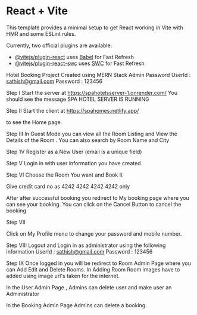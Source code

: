 # React + Vite

This template provides a minimal setup to get React working in Vite with HMR and some ESLint rules.

Currently, two official plugins are available:

- [@vitejs/plugin-react](https://github.com/vitejs/vite-plugin-react/blob/main/packages/plugin-react/README.md) uses [Babel](https://babeljs.io/) for Fast Refresh
- [@vitejs/plugin-react-swc](https://github.com/vitejs/vite-plugin-react-swc) uses [SWC](https://swc.rs/) for Fast Refresh

Hotel Booking Project Created using MERN Stack
Admin Password
UserId : sathish@gmail.com
Password : 123456

Step I
Start the server at
https://spahotelsserver-1.onrender.com/
You should see the message 
SPA HOTEL SERVER IS RUNNING

Step II
Start the client at 
https://spahomes.netlify.app/

to see the Home page.

Step III
In Guest Mode you can view all the Room Listing and View the Details of the Room . You can also search by Room Name and City

Step 1V
Register as a New User (email is a unique field)

Step V
Login in with user information you have created

Step VI
Choose the Room You want and Book It 

Give credit card no as 4242 4242 4242 4242 only

After after successful booking you redirect to My booking page where you can see your booking. You can click on the Cancel Button to cancel the booking

Step VII

Click on My Profile menu to change your password and mobile number.

Step VIII
Logout and Login in as administrator using the following information
UserId : sathish@gmail.com
Password : 123456

Step IX
Once logged in you will be redirect to Room Admin Page where you can Add Edit and Delete Rooms.
In Adding Room  Room images have to added using image url's taken for the internet.

In the User Admin Page , Admins can delete user and make user an Administrator

In the Booking Admin Page Admins can delete a booking.
